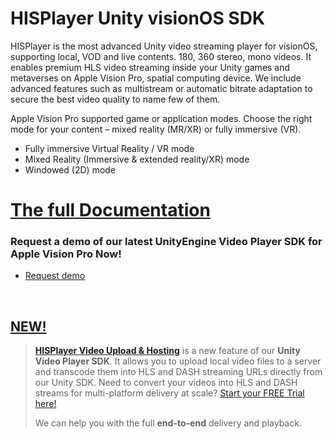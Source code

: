 # HISPlayer Unity visionOS SDK

HISPlayer is the most advanced Unity video streaming player for visionOS, supporting local, VOD and live contents. 180, 360 stereo, mono videos. 
It enables premium HLS video streaming inside your Unity games and metaverses on Apple Vision Pro, spatial computing device. We include advanced features 
such as multistream or automatic bitrate adaptation to secure the best video quality to name few of them. 

Apple Vision Pro supported game or application modes. Choose the right mode for your content – mixed reality (MR/XR) or fully immersive (VR).
* Fully immersive Virtual Reality / VR mode
* Mixed Reality (Immersive & extended reality/XR) mode
* Windowed (2D) mode

# [The full Documentation](https://hisplayer.github.io/UnityVisionOS-SDK/#/)


### Request a demo of our latest UnityEngine Video Player SDK for Apple Vision Pro Now!

* [Request demo](https://www.hisplayer.com/demo-unity-player-sdk-github/?utm_source=github&utm_medium=referral&utm_campaign=unitygithub&utm_content=20200211--unitydemocontact)

<br>

##  [NEW!](https://hisplayer.github.io/UnityVideoUpload/#/README)
> **[HISPlayer Video Upload & Hosting](https://hisplayer.github.io/UnityVideoUpload/#/README)** is a new feature of our **Unity Video Player SDK**. It allows you to upload local video files to a server and transcode them into HLS and DASH streaming URLs directly from our Unity SDK. Need to convert your videos into HLS and DASH streams for multi-platform delivery at scale? [Start your FREE Trial here!](https://dashboard.hisplayer.com/signup)
> 
> We can help you with the full **end-to-end** delivery and playback.
<br>
